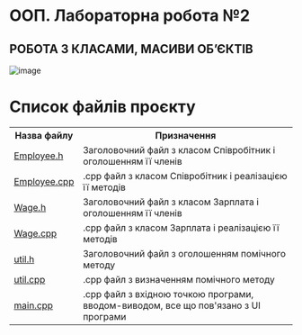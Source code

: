 # ООП. Лабораторна робота №2
РОБОТА З КЛАСАМИ, МАСИВИ ОБ’ЄКТІВ
-----

![image](https://user-images.githubusercontent.com/105464154/197334217-182bcfee-d7fb-4fa4-87c8-cbf4338952be.png)

<h1>Список файлів проєкту</h1>

<table>
  <tr>
    <th>Назва файлу</th>
    <th>Призначення</th>
  </tr>
  
  <tr>
    <td><a href = "https://github.com/YurijKryshtof0222/OOPLaba2/blob/master/LABA2/Employee.h">Employee.h</a></td>
    <td>Заголовочний файл з класом Співробітник і оголошенням її членів</td>
  </tr>
  
  <tr>
    <td><a href = "https://github.com/YurijKryshtof0222/OOPLaba2/blob/master/LABA2/Employee.h">Employee.cpp</a></td>
    <td>.cpp файл з класом Співробітник і реалізацією її методів</td>
  </tr>
  
  <tr>
    <td><a href = "https://github.com/YurijKryshtof0222/OOPLaba2/blob/master/LABA2/Wage.h">Wage.h</a></td>
    <td>Заголовочний файл з класом Зарплата і оголошенням її членів</td>
  </tr>
  
  <tr>
    <td><a href = "https://github.com/YurijKryshtof0222/OOPLaba2/blob/master/LABA2/Wage.h">Wage.cpp</a></td>
    <td>.cpp файл з класом Зарплата і реалізацією її методів</td>
  </tr>
  
  <tr>
    <td><a href = "https://github.com/YurijKryshtof0222/OOPLaba2/blob/master/LABA2/util.h">util.h</a></td>
    <td>Заголовочний файл з оголошенням помічного методу</td>
  </tr>
  
  <tr>
    <td><a href = "https://github.com/YurijKryshtof0222/OOPLaba2/blob/master/LABA2/util.cpp">util.cpp</a></td>
    <td>.cpp файл з визначенням помічного методу</td>
  </tr>
  
  <tr>
    <td><a href = "https://github.com/YurijKryshtof0222/OOPLaba2/blob/master/LABA2/main.cpp">main.cpp</a></td>
    <td>.cpp файл з вхідною точкою програми, вводом-виводом, все що пов'язано з UI програми</td>
  </tr>
</table>
